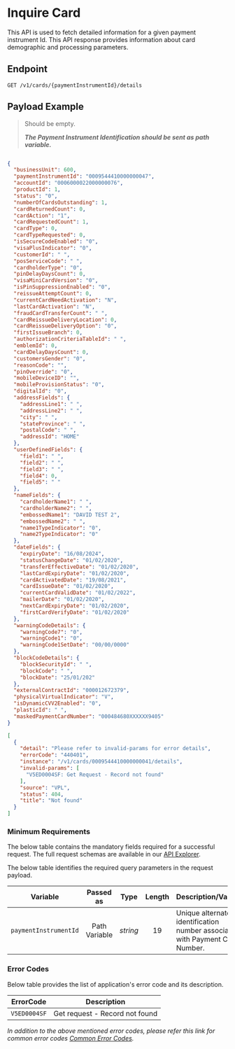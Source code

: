 # Inquire Card

This API is used to fetch detailed information for a given payment instrument Id. This API response provides information about card demographic and processing parameters.

## Endpoint

`GET /v1/cards/{paymentInstrumentId}/details`

## Payload Example

<!--
type: tab
titles: Request, Response, Error
-->

>Should be empty.  
>
>***The Payment Instrument Identification should be sent as path variable.***

<!--
type: tab
-->

```json

{
  "businessUnit": 600,
  "paymentInstrumentId": "0009544410000000047",
  "accountId": "0006000022000000076",
  "productId": 1,
  "status": "0",
  "numberOfCardsOutstanding": 1,
  "cardReturnedCount": 0,
  "cardAction": "1",
  "cardRequestedCount": 1,
  "cardType": 0,
  "cardTypeRequested": 0,
  "isSecureCodeEnabled": "0",
  "visaPlusIndicator": "0",
  "customerId": " ",
  "posServiceCode": " ",
  "cardholderType": "0",
  "pinDelayDaysCount": 0,
  "visaMiniCardVersion": "0",
  "isPinSuppressionEnabled": "0",
  "reissueAttemptCount": 0,
  "currentCardNeedActivation": "N",
  "lastCardActivation": "N",
  "fraudCardTransferCount": " ",
  "cardReissueDeliveryLocation": 0,
  "cardReissueDeliveryOption": "0",
  "firstIssueBranch": 0,
  "authorizationCriteriaTableId": " ",
  "emblemId": 0,
  "cardDelayDaysCount": 0,
  "customersGender": "0",
  "reasonCode": "",
  "pinOverride": "0",
  "mobileDeviceID": "",
  "mobileProvisionStatus": "0",
  "digitalId": "0",
  "addressFields": {
    "addressLine1": " ",
    "addressLine2": " ",
    "city": " ",
    "stateProvince": " ",
    "postalCode": " ",
    "addressId": "HOME"
  },
  "userDefinedFields": {
    "field1": " ",
    "field2": " ",
    "field3": " ",
    "field4": 0,
    "field5": " "
  },
  "nameFields": {
    "cardholderName1": " ",
    "cardholderName2": " ",
    "embossedName1": "DAVID TEST 2",
    "embossedName2": " ",
    "name1TypeIndicator": "0",
    "name2TypeIndicator": "0"
  },
  "dateFields": {
    "expiryDate": "16/08/2024",
    "statusChangeDate": "01/02/2020",
    "transferEffectiveDate": "01/02/2020",
    "lastCardExpiryDate": "01/02/2020",
    "cardActivatedDate": "19/08/2021",
    "cardIssueDate": "01/02/2020",
    "currentCardValidDate": "01/02/2022",
    "mailerDate": "01/02/2020",
    "nextCardExpiryDate": "01/02/2020",
    "firstCardVerifyDate": "01/02/2020"
  },
  "warningCodeDetails": {
    "warningCode7": "0",
    "warningCode1": "0",
    "warningCode1SetDate": "00/00/0000"
  },
  "blockCodeDetails": {
    "blockSecurityId": " ",
    "blockCode": " ",
    "blockDate": "25/01/202"
  },
  "externalContractId": "000012672379",
  "physicalVirtualIndicator": "V",
  "isDynamicCVV2Enabled": "0",
  "plasticId": " ",
  "maskedPaymentCardNumber": "000484680XXXXXX9405"
}
```

<!--
type: tab
-->

```json
[
  {
    "detail": "Please refer to invalid-params for error details",
    "errorCode": "440401",
    "instance": "/v1/cards/0009544410000000041/details",
    "invalid-params": [
      "V5ED0004SF: Get Request - Record not found"
    ],
    "source": "VPL",
    "status": 404,
    "title": "Not found"
  }
]
```

<!-- type: tab-end -->

### Minimum Requirements

The below table contains the mandatory fields required for a successful request. The full request schemas are available in our [API Explorer](../api/?type=get&path=/v1/cards/{paymentInstrumentId}/details).

The below table identifies the required query parameters in the request payload.

| Variable | Passed as | Type | Length | Description/Values |
| -------- | :-------: | :--: | :------------: | ------------------ |
| `paymentInstrumentId` | Path Variable | *string* | 19 | Unique alternate identification number associated with Payment Card Number. |

### Error Codes

Below table provides the list of application's error code and its description.

| ErrorCode |  Description |
| --------  | ------------------ |
|`V5ED0004SF` | Get request - Record not found |

*In addition to the above mentioned error codes, please refer this link for common error codes [Common Error Codes](?path=docs/Common_Error_Code.md).*
